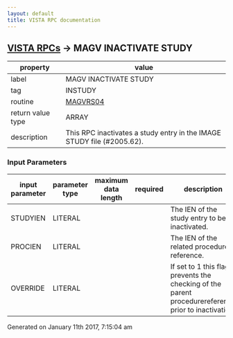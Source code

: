 ```yaml
---
layout: default
title: VISTA RPC documentation
---
```




## [VISTA RPCs](TableOfContent.md) &#8594; MAGV INACTIVATE STUDY 

 property | value 
--- | --- 
 label | MAGV INACTIVATE STUDY
 tag | INSTUDY
 routine | [MAGVRS04](http://code.osehra.org/dox/Routine_MAGVRS04_source.html)
 return value type | ARRAY
 description | This RPC inactivates a study entry in the IMAGE STUDY file (#2005.62).

### Input Parameters

| input parameter | parameter type | maximum data length | required | description | 
| --- | --- | --- | --- | --- | 
| STUDYIEN | LITERAL |  |  | The IEN of the study entry to be inactivated. | 
| PROCIEN | LITERAL |  |  | The IEN of the related procedure reference. | 
| OVERRIDE | LITERAL |  |  | If set to 1 this flag prevents the checking of the parent procedurereference prior to inactivation. | 




 Generated on January 11th 2017, 7:15:04 am